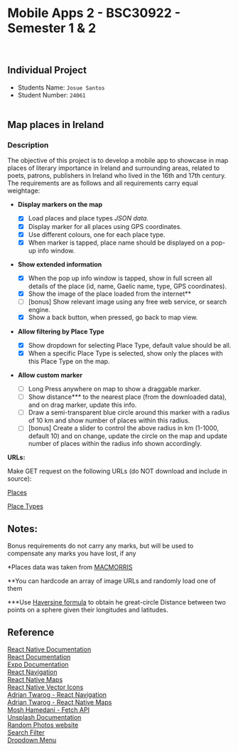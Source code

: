 # Mobile Apps 2 - BSC30922 - Semester 1 & 2

<br>

## Individual Project

- Students Name: `Josue Santos`
- Student Number: `24061`
  <br><br>

## Map places in Ireland <br>

### Description <br>

The objective of this project is to develop a mobile app to showcase in map places of literary importance in Ireland and surrounding areas, related to poets, patrons, publishers in Ireland who lived in the 16th and 17th century. The requirements are as follows and all requirements carry equal weightage:

- <b>Display markers on the map</b><br>

  - [x] Load places and place types <i>JSON data.</i><br>
  - [x] Display marker for all places using GPS coordinates.<br>
  - [x] Use different colours, one for each place type.<br>
  - [x] When marker is tapped, place name should be displayed on a pop-up info window.<br>

- <b>Show extended information<br></b>

  - [x] When the pop up info window is tapped, show in full screen all details of the place (id, name, Gaelic name, type, GPS coordinates).<br>
  - [x] Show the image of the place loaded from the internet\*\*<br>
  - [ ] [bonus] Show relevant image using any free web service, or search engine.<br>
  - [x] Show a back button, when pressed, go back to map view.<br>

- <b>Allow filtering by Place Type </b><br>

  - [x] Show dropdown for selecting Place Type, default value should be all.<br>
  - [x] When a specific Place Type is selected, show only the places with this Place Type on the map.<br>

- <b>Allow custom marker<br></b>
  - [ ] Long Press anywhere on map to show a draggable marker.<br>
  - [ ] Show distance\*\*\* to the nearest place (from the downloaded data), and on drag marker, update this info.<br>
  - [ ] Draw a semi-transparent blue circle around this marker with a radius of 10 km and show number of places within this radius. <br>
  - [ ] [bonus] Create a slider to control the above radius in km (1-1000, default 10) and on change, update the circle on the map and update number of places within the radius info shown accordingly.<br>

<b>URLs:</b>

Make GET request on the following URLs (do NOT download and include in source):

[Places](https://gist.githubusercontent.com/saravanabalagi/541a511eb71c366e0bf3eecbee2dab0a/raw/bb1529d2e5b71fd06760cb030d6e15d6d56c34b3/places.json)<br>

[Place Types](https://gist.githubusercontent.com/saravanabalagi/541a511eb71c366e0bf3eecbee2dab0a/raw/bb1529d2e5b71fd06760cb030d6e15d6d56c34b3/place_types.json)

## Notes:

Bonus requirements do not carry any marks, but will be used to compensate any marks you have lost, if any<br>

\*Places data was taken from [MACMORRIS](https://macmorris.maynoothuniversity.ie/)<br>

\*\*You can hardcode an array of image URLs and randomly load one of them<br>

\*\*\*Use [Haversine formula](https://en.wikipedia.org/wiki/Haversine_formula) to obtain he great-circle Distance between two points on a sphere given their longitudes and latitudes.<br>

## Reference

[React Native Documentation](https://reactnative.dev/docs/getting-started)<br>
[React Documentation](https://reactjs.org/docs/getting-started.html)<br>
[Expo Documentation](https://docs.expo.dev/)<br>
[React Navigation](https://reactnavigation.org/docs/getting-started)<br>
[React Native Maps](https://github.com/react-native-maps/react-native-maps)<br>
[React Native Vector Icons](https://github.com/oblador/react-native-vector-icons)<br>
[Adrian Twarog - React Navigation](https://www.youtube.com/watch?v=gJX8plp4_sc)<br>
[Adrian Twarog - React Native Maps](https://www.youtube.com/watch?v=4qq0GQPkfjI&t=1010s)<br>
[Mosh Hamedani - Fetch API](https://programmingwithmosh.com/react-native/make-api-calls-in-react-native-using-fetch/)<br>
[Unsplash Documentation](https://unsplash.com/documentation)<br>
[Random Photos website](https://picsum.photos/)<br>
[Search Filter](https://www.youtube.com/watch?v=s542Fe7QBuM)<br>
[Dropdown Menu](https://github.com/hoaphantn7604/react-native-element-dropdown)<br>
